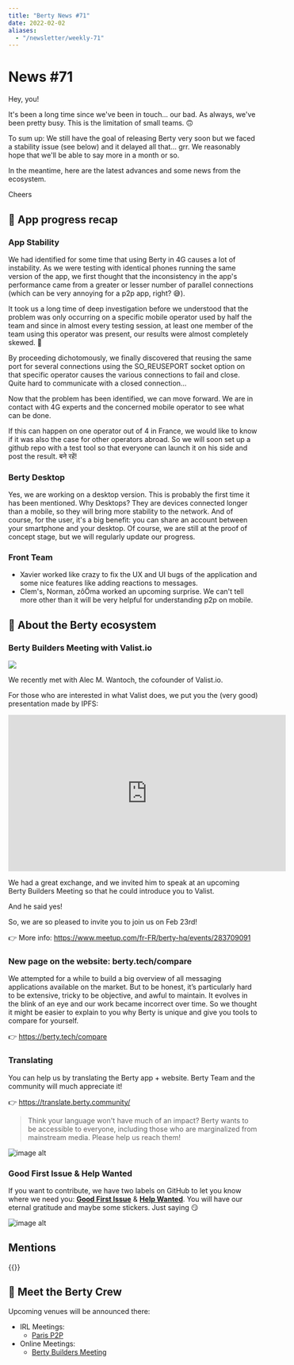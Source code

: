 ```yaml
---
title: "Berty News #71"
date: 2022-02-02
aliases:
  - "/newsletter/weekly-71"
---
```


# News #71

Hey, you!

It's been a long time since we've been in touch... our bad. As always, we've been pretty busy. This is the limitation of small teams. 🙃

To sum up: We still have the goal of releasing Berty very soon but we faced a stability issue (see below) and it delayed all that... grr. We reasonably hope that we'll be able to say more in a month or so.

In the meantime, here are the latest advances and some news from the ecosystem.

Cheers


## 📱 App progress recap

### App Stability

We had identified for some time that using Berty in 4G causes a lot of instability. As we were testing with identical phones running the same version of the app, we first thought that the inconsistency in the app's performance came from a greater or lesser number of parallel connections (which can be very annoying for a p2p app, right? 😅).

It took us a long time of deep investigation before we understood that the problem was only occurring on a specific mobile operator used by half the team and since in almost every testing session, at least one member of the team using this operator was present, our results were almost completely skewed. 😬

By proceeding dichotomously, we finally discovered that reusing the same port for several connections using the SO_REUSEPORT socket option on that specific operator causes the various connections to fail and close. Quite hard to communicate with a closed connection...

Now that the problem has been identified, we can move forward. We are in contact with 4G experts and the concerned mobile operator to see what can be done.

If this can happen on one operator out of 4 in France, we would like to know if it was also the case for other operators abroad. So we will soon set up a github repo with a test tool so that everyone can launch it on his side and post the result. बने रहें!

### Berty Desktop

Yes, we are working on a desktop version. This is probably the first time it has been mentioned. Why Desktops? They are devices connected longer than a mobile, so they will bring more stability to the network. And of course, for the user, it's a big benefit: you can share an account between your smartphone and your desktop. Of course, we are still at the proof of concept stage, but we will regularly update our progress.

### Front Team

* Xavier worked like crazy to fix the UX and UI bugs of the application and some nice features like adding reactions to messages.
* Clem's, Norman, zôÖma worked an upcoming surprise. We can't tell more other than it will be very helpful for understanding p2p on mobile.




## 🚀 About the Berty ecosystem


### Berty Builders Meeting with Valist.io

![](https://i.imgur.com/Hft3G3r.png)

We recently met with Alec M. Wantoch, the cofounder of Valist.io.

For those who are interested in what Valist does, we put you the (very good) presentation made by IPFS: 

<iframe width="560" height="315" src="https://www.youtube.com/embed/7ak6PQPDBkk" title="YouTube video player" frameborder="0" allow="accelerometer; autoplay; clipboard-write; encrypted-media; gyroscope; picture-in-picture" allowfullscreen></iframe>

We had a great exchange, and we invited him to speak at an upcoming Berty Builders Meeting so that he could introduce you to Valist.

And he said yes!

So, we are so pleased to invite you to join us on Feb 23rd!



:point_right: More info: https://www.meetup.com/fr-FR/berty-hq/events/283709091

### New page on the website: berty.tech/compare

We attempted for a while to build a big overview of all messaging applications available on the market. But to be honest, it’s particularly hard to be extensive, tricky to be objective, and awful to maintain. It evolves in the blink of an eye and our work became incorrect over time. So we thought it might be easier to explain to you why Berty is unique and give you tools to compare for yourself.

:point_right:  https://berty.tech/compare



### Translating

You can help us by translating the Berty app + website. Berty Team and the community will much appreciate it!

👉 https://translate.berty.community/

> Think your language won't have much of an impact? Berty wants to be accessible to everyone, including those who are marginalized from mainstream media. Please help us reach them!

![image alt](https://media.giphy.com/media/26BRDvCpnEukGhmHC/giphy.gif)

### Good First Issue & Help Wanted

If you want to contribute, we have two labels on GitHub to let you know where we need you: [**Good First Issue**](https://github.com/issues?q=is%3Aissue+is%3Aopen+org%3Aberty+label%3A%22good+first+issue%22+sort%3Aupdated-desc) & [**Help Wanted**](https://github.com/issues?q=is%3Aissue+is%3Aopen+org%3Aberty+label%3A%22help+wanted%22+sort%3Aupdated-desc+). You will have our eternal gratitude and maybe some stickers. Just saying 😏

![image alt](https://media.giphy.com/media/14jQC2AONxNBHq/giphy.gif)

## Mentions


{{<tweet id="1482898438832652291">}}



## 🎉 Meet the Berty Crew

Upcoming venues will be announced there:

* IRL Meetings:
    * [Paris P2P](https://p2p.paris/)
* Online Meetings:
    * [Berty Builders Meeting](https://www.meetup.com/berty-hq/)



